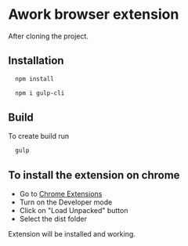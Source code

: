 
# Awork browser extension

After cloning the project.

## Installation

```bash
  npm install
```
```bash
  npm i gulp-cli
```
    
    
## Build

To create build run

```bash
  gulp
```


## To install the extension on chrome

- Go to [Chrome Extensions](chrome://extensions/)
- Turn on the Developer mode
- Click on "Load Unpacked" button
- Select the dist folder

Extension will be installed and working.